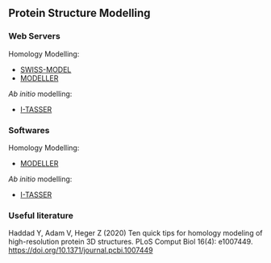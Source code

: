 ## Protein Structure Modelling

### Web Servers
Homology Modelling:
- [SWISS-MODEL](https://swissmodel.expasy.org/)
- [MODELLER](https://toolkit.tuebingen.mpg.de/tools/modeller)

*Ab initio* modelling:
- [I-TASSER](https://zhanglab.ccmb.med.umich.edu/I-TASSER/)

### Softwares
Homology Modelling:
- [MODELLER](https://salilab.org/modeller/)

*Ab initio* modelling:
- [I-TASSER](https://zhanglab.ccmb.med.umich.edu/I-TASSER/download/)

### Useful literature
Haddad Y, Adam V, Heger Z (2020) Ten quick tips for homology modeling of high-resolution protein 3D structures. PLoS Comput Biol 16(4): e1007449. https://doi.org/10.1371/journal.pcbi.1007449
